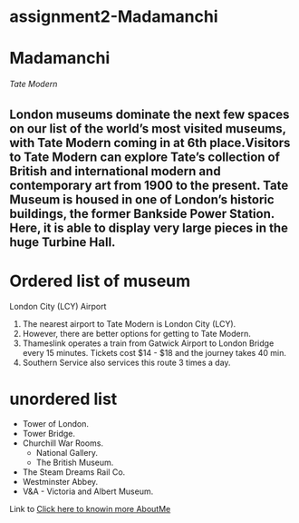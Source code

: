 # assignment2-Madamanchi

# Madamanchi
###### Tate Modern
**London museums** dominate the next few spaces on our list of the world’s most visited museums, with **Tate Modern** coming in at 6th place.Visitors to Tate Modern can explore Tate’s collection of British and international modern and contemporary art from 1900 to the present. Tate Museum is housed in one of London’s historic buildings, the former Bankside Power Station. Here, it is able to display very large pieces in the huge Turbine Hall.
---

# Ordered list of museum
London City (LCY) Airport
1. The nearest airport to Tate Modern is London City (LCY). 
2. However, there are better options for getting to Tate Modern. 
3. Thameslink operates a train from Gatwick Airport to London Bridge every 15 minutes. Tickets cost $14 - $18 and the journey takes 40 min. 
4. Southern Service also services this route 3 times a day.

# unordered list
* Tower of London.
* Tower Bridge.
* Churchill War Rooms.
  * National Gallery.
  * The British Museum.
* The Steam Dreams Rail Co.
* Westminster Abbey.
* V&A - Victoria and Albert Museum.

Link to [Click here to knowin more AboutMe](AboutMe.md)


